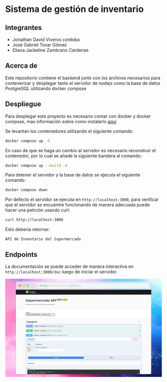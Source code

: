 # Sistema de gestión de inventario
## Integrantes
- Jonathan David Viveros cordoba
- José Gabriel Tovar Gómez
- Eliana Jackeline Zambrano Cardenas

## Acerca de
Este repositorio contiene el backend junto con los archivos necesarios para contenerizar y desplegar tanto el servidor de nodejs como la base de datos PostgreSQL utilizando docker compose

## Despliegue
Para desplegar este proyecto es necesario contar con docker y docker compose, mas información sobre como instalarlo [aquí](https://docs.docker.com/engine/install/)

Se levantan los contenedores utilizando el siguiente comando:
```bash  
docker compose up -d
```

En caso de que se haga un cambio al servidor es necesario reconstruir el contenedor, por lo cual se añade la siguiente bandera al comando:
```bash
docker compose up --build -d
```

Para detener el servidor y la base de datos se ejecuta el siguiente comando:
```bash
docker compose down
```

Por defecto el servidor se ejecuta en `http://localhost:3000`, para verificar que el servidor se encuentre funcionando de manera adecuada puede hacer una petición usando curl:
```bash
curl http://localhost:3000
```

Esto debería retornar:
```
API de Inventario del Supermercado
```

## Endpoints
La documentación se puede acceder de manera interactiva en `http://localhost:3000/doc` luego de iniciar el servidor.

![Captura de la pagina de documentación](./assets/documentacion.png)

